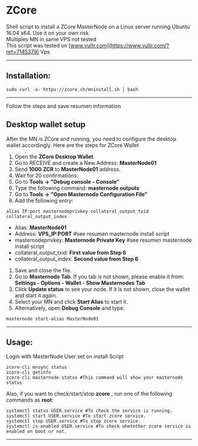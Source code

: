 # ZCore
Shell script to install a ZCore MasterNode on a Linux server running Ubuntu 16.04 x64. Use it on your own risk.<br>
Multiples MN in same VPS not tested<br>
This script was tested on [www.vultr.com](https://www.vultr.com/?ref=7145379) Vps

***
## Installation:
```
sudo curl -o- https://zcore.ch/mninstall.sh | bash
```
***

Follow the steps and save resumen information

## Desktop wallet setup

After the MN is ZCore and running, you need to configure the desktop wallet accordingly. Here are the steps for ZCore Wallet
1. Open the **ZCore Desktop Wallet**.
1. Go to RECEIVE and create a New Address: **MasterNode01**
1. Send **1000** **ZCR** to **MasterNode01** address.
1. Wait for 20 confirmations.
1. Go to **Tools -> "Debug console - Console"**
1. Type the following command: **masternode outputs**
1. Go to  **Tools -> "Open Masternode Configuration File"**
1. Add the following entry:
```
alias IP:port masternodeprivkey collateral_output_txid collateral_output_index
```
* Alias: **MasterNode01** 
* Address: **VPS_IP:PORT** #see resumen masternode install script
* masternodeprivkey: **Masternode Private Key** #see resumen masternode install script
* collateral_output_txid: **First value from Step 6**
* collateral_output_index:  **Second value from Step 6**
1. Save and close the file.
1. Go to **Masternode Tab**. If you tab is not shown, please enable it from: **Settings - Options - Wallet - Show Masternodes Tab**
1. Click **Update status** to see your node. If it is not shown, close the wallet and start it again. 
1. Select your MN and click **Start Alias** to start it.
1. Alternatively, open **Debug Console** and type:
```
masternode start-alias MasterNode01
```
***

## Usage:
Login with MasterNode User set on install Script
```
zcore-cli mnsync status
zcore-cli getinfo
zcore-cli masternode status #This command will show your masternode status
```

Also, if you want to check/start/stop **zcore** , run one of the following commands as **root**:

```
systemctl status USER.service #To check the service is running.
systemctl start USER.service #To start zcore service.
systemctl stop USER.service #To stop zcore service.
systemctl is-enabled USER.service #To check whetether zcore service is enabled on boot or not.
```
***
